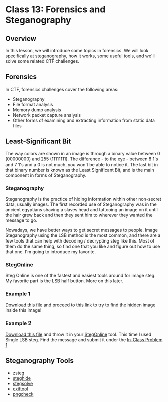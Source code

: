 # Class 13: Forensics and Steganography

## Overview
In this lesson, we will introduce some topics in forensics. We will look specifically at steganography, how it works, some useful tools, and we'll solve some related CTF challenges.

## Forensics
In CTF, forensics challenges cover the following areas:
* Steganography
* File format analysis
* Memory dump analysis
* Network packet capture analysis
* Other forms of examining and extracting information from static data files

## Least-Significant Bit
The way colors are shown in an image is through a binary value between 0 (00000000) and 255 (11111111). The difference - to the eye - between 8 1's and 7 1's and a 0 is not much, you won't be able to notice it. The last bit in that binary number is known as the Least Significant Bit, and is the main component in forms of Steganography.

### Steganography
Steganography is the practice of hiding information within other non-secret data, usually images. The first recorded use of Steganography was in the ancient egyptians shaving a slaves head and tattooing an image on it until the hair grew back and then they sent him to wherever they wanted the message to go.

Nowadays, we have better ways to get secret messages to people. Image Steganography using the LSB method is the most common, and there are a few tools that can help with decoding / decrypting steg like this. Most of them do the same thing, so find one that you like and figure out how to use that one. I'm going to introduce my favorite.

### [StegOnline](https://georgeom.net/StegOnline/upload)
Steg Online is one of the fastest and easiest tools around for image steg. My favorite part is the LSB half button. More on this later.

### Example 1
[Download this file](https://github.com/zelinsky/CTF-Course/blob/master/Forensics/Steganography/stego.png) and proceed to [this link](https://georgeom.net/StegOnline/upload) to try to find the hidden image inside this image!

### Example 2 
[Download this file](https://udctf.com/challenges#In-Class%20problem%201) and throw it in your [StegOnline](https://georgeom.net/StegOnline/upload) tool. This time I used Single LSB steg. Find the message and submit it under the [In-Class Problem 1](https://udctf.com/challenges#In-Class%20problem%201) 

## Steganography Tools
* [zsteg](https://github.com/zed-0xff/zsteg)
* [steghide](http://steghide.sourceforge.net/)
* [stegsolve](https://github.com/zardus/ctf-tools/blob/master/stegsolve/install)
* [exiftool](https://sno.phy.queensu.ca/~phil/exiftool/exiftool_pod.html)
* [pngcheck](http://www.libpng.org/pub/png/apps/pngcheck.html)
